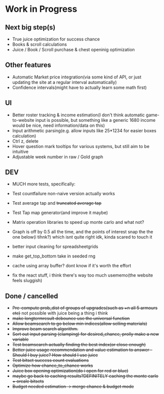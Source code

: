 
# Work in Progress

## Next big step(s)

- True juice optimization for success chance
- Books & scroll calculations
- Juice / Book / Scroll purchase & chest openinig optimization

## Other features

- Automatic Market price integration(via some kind of API, or just updating the site at a regular interval automatically)
- Confidence intervals(might have to actually learn some math first)

## UI

- Better roster tracking & income estimation(I don't think automatic game-to-website input is possible, but something like a generic 1680 income would be nice, need information/data on this)
- Input arithmetic parsing(e.g. allow inputs like 25*1234 for easier boxes calculation)
- Ctrl z, delete
- Hover question mark tooltips for various systems, but still aim to be intuitive
- Adjustable week number in raw / Gold graph

## DEV

- MUCH more tests, specifically:
- Test countfailure non-naive version actually works
- Test average tap and ~~truncated average tap~~
- Test Tap map generator(and improve it maybe)

- Matrix operation libraries to speed up monte carlo and what not?
- Graph is off by 0.5 all the time, and the points of interest snap the the one below(i tihnk?) which isnt quite right idk, kinda scared to touch it
- better input cleaning for spreadsheetgrids
- make get_top_bottom take in seeded rng
- cache using array buffer? dont know if it's worth the effort
- fix the react stuff, i think there's way too much usememo(the website feels sluggish)

## Done / cancelled

- ~~Pre-compute prob_dist of groups of upgrades(such as +n all 5 armours etc)~~ not possible with juice being a thing i think
- ~~make longtermresult debounce use the universal function~~
- ~~Allow beamsearch to go below min indices(allow selling materials)~~
- ~~Improve beam search algorithm.~~
- ~~Sort out input parsing (clamping) for desired_chance, prolly make a new variable~~
- ~~Test beamsearch actually finding the best index(or close enough)~~
- ~~Better juice usage recommendation and value estimation to answer - Should I buy juice? How should I use juice~~
- ~~Test bitset success count evaluations~~
- ~~Optimize how chance_to_chance works~~
- ~~Juice box opening optimization(do i open for red or blue)~~
- ~~maybe go back to caching results?DEFINITELY caching the monte carlo + orcale bitsets~~
- ~~Budget needed estimation -> merge chance & budget mode~~
